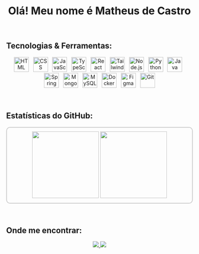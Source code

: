 <h1 align="center">Olá! Meu nome é Matheus de Castro</h1>

&nbsp;

## Tecnologias & Ferramentas:

<div align="center">
  <img src="https://cdn.jsdelivr.net/gh/devicons/devicon/icons/html5/html5-original.svg" height="40" alt="HTML"/> &nbsp;
  <img src="https://cdn.jsdelivr.net/gh/devicons/devicon/icons/css3/css3-original.svg" height="40" alt="CSS"/> &nbsp;
  <img src="https://cdn.jsdelivr.net/gh/devicons/devicon/icons/javascript/javascript-original.svg" height="40" alt="JavaScript"/> &nbsp;
  <img src="https://cdn.jsdelivr.net/gh/devicons/devicon/icons/typescript/typescript-original.svg" height="40" alt="TypeScript"/> &nbsp;
  <img src="https://cdn.jsdelivr.net/gh/devicons/devicon/icons/react/react-original.svg" height="40" alt="React"/> &nbsp;
  <img src="https://cdn.jsdelivr.net/gh/devicons/devicon/icons/tailwindcss/tailwindcss-original.svg" height="40" alt="TailwindCSS"/> &nbsp;
  <img src="https://cdn.jsdelivr.net/gh/devicons/devicon/icons/nodejs/nodejs-original.svg" height="40" alt="Node.js"/> &nbsp;
  <img src="https://cdn.jsdelivr.net/gh/devicons/devicon/icons/python/python-original.svg" height="40" alt="Python"/> &nbsp;
  <img src="https://cdn.jsdelivr.net/gh/devicons/devicon/icons/java/java-original.svg" height="40" alt="Java"/> &nbsp;
  <img src="https://cdn.jsdelivr.net/gh/devicons/devicon/icons/spring/spring-original.svg" height="40" alt="Spring"/> &nbsp;
  <img src="https://cdn.jsdelivr.net/gh/devicons/devicon/icons/mongodb/mongodb-original.svg" height="40" alt="MongoDB"/> &nbsp;
  <img src="https://cdn.jsdelivr.net/gh/devicons/devicon/icons/mysql/mysql-original.svg" height="40" alt="MySQL"/> &nbsp;
  <img src="https://cdn.jsdelivr.net/gh/devicons/devicon/icons/docker/docker-original.svg" height="40" alt="Docker"/> &nbsp;
  <img src="https://cdn.jsdelivr.net/gh/devicons/devicon/icons/figma/figma-original.svg" height="40" alt="Figma"/> &nbsp;
  <img src="https://cdn.jsdelivr.net/gh/devicons/devicon/icons/git/git-original.svg" height="40" alt="Git"/>
</div>


&nbsp;

## Estatísticas do GitHub:

<div align="center" style="border: 2px solid #ccc; border-radius: 10px; padding: 10px;">
  <img height="180em" src="https://github-readme-stats.vercel.app/api?username=Matheus-Roberto-Castro&show_icons=true&theme=github_dark&hide_border=false"/>
  <img height="180em" src="https://github-readme-stats.vercel.app/api/top-langs/?username=Matheus-Roberto-Castro&layout=compact&langs_count=7&theme=github_dark&hide_border=false"/>
</div>

&nbsp;

## Onde me encontrar:

<div align="center">
  <a href="mailto:matheus.matheusrcastros@gmail.com">
    <img src="https://img.shields.io/badge/Gmail-D14836?style=for-the-badge&logo=gmail&logoColor=white"/>
  </a>
  <a href="https://www.linkedin.com/in/matheus-r-castro-70091a32b/" target="_blank">
    <img src="https://img.shields.io/badge/LinkedIn-0077B5?style=for-the-badge&logo=linkedin&logoColor=white"/>
  </a>
</div>
